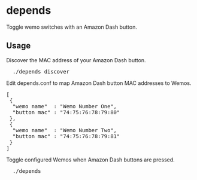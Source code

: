 depends
=======

Toggle wemo switches with an Amazon Dash button.

## Usage

Discover the MAC address of your Amazon Dash button.

<pre>
  ./depends discover
</pre>

Edit depends.conf to map Amazon Dash button MAC addresses to Wemos.

<pre>
[
 {
  "wemo name"  : "Wemo Number One",
  "button mac" : "74:75:76:78:79:80"
 },
 {
  "wemo name"  : "Wemo Number Two",
  "button mac" : "74:75:76:78:79:81"
 }
]
</pre>

Toggle configured Wemos when Amazon Dash buttons are pressed.

<pre>
  ./depends
</pre>
